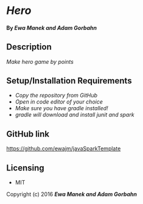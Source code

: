 # _Hero_

#### By _Ewa Manek and Adam Gorbahn_

## Description

_Make hero game by points_

## Setup/Installation Requirements

* _Copy the repository from GitHub_
* _Open in code editor of your choice_
* _Make sure you have gradle installed!_
* _gradle will download and install junit and spark_


## GitHub link

https://github.com/ewajm/javaSparkTemplate

## Licensing

* MIT

Copyright (c) 2016 **_Ewa Manek and Adam Gorbahn_**
